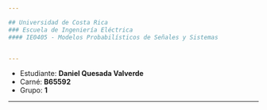 ```yaml
---

## Universidad de Costa Rica
### Escuela de Ingeniería Eléctrica
#### IE0405 - Modelos Probabilísticos de Señales y Sistemas


---
```


* Estudiante: **Daniel Quesada Valverde**
* Carné: **B65592**
* Grupo: **1**

---

